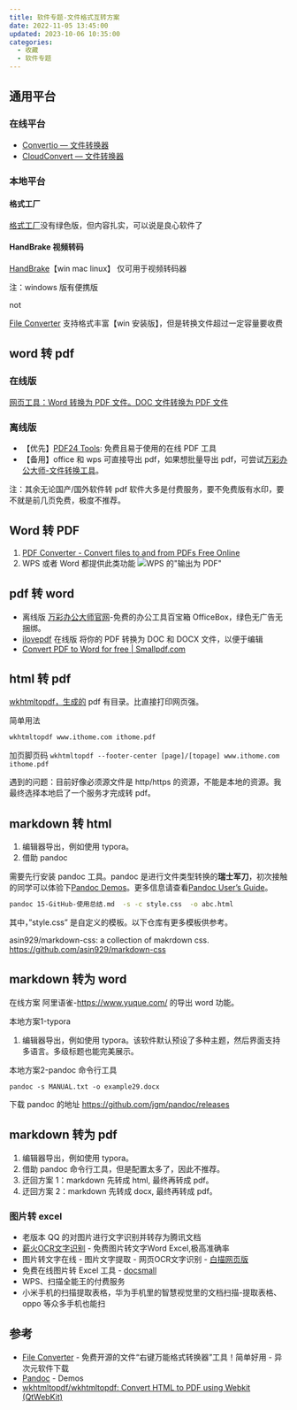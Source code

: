 ```yaml
---
title: 软件专题-文件格式互转方案
date: 2022-11-05 13:45:00
updated: 2023-10-06 10:35:00
categories:
  - 收藏
  - 软件专题
---
```


## 通用平台

### 在线平台

* [Convertio — 文件转换器](https://convertio.co/zh)
* [CloudConvert — 文件转换器](https://cloudconvert.com)

### 本地平台

#### 格式工厂

[格式工厂](http://www.pcfreetime.com/formatfactory/CN/index.html)没有绿色版，但内容扎实，可以说是良心软件了

#### HandBrake 视频转码

[HandBrake](https://handbrake.fr/downloads.php)【win mac linux】 仅可用于视频转码器

注：windows 版有便携版

not

[File Converter](https://file-converter.org) 支持格式丰富【win 安装版】，但是转换文件超过一定容量要收费

<!-- more -->

## word 转 pdf

### 在线版

[网页工具：Word 转换为 PDF 文件。DOC 文件转换为 PDF 文件](https://www.ilovepdf.com/zh-cn/word_to_pdf)

### 离线版

* 【优先】[PDF24 Tools](https://tools.pdf24.org/zh): 免费且易于使用的在线 PDF 工具
* 【备用】office 和 wps 可直接导出 pdf，如果想批量导出 pdf，可尝试[万彩办公大师-文件转换工具](http://www.wofficebox.com)。

注：其余无论国产/国外软件转 pdf 软件大多是付费服务，要不免费版有水印，要不就是前几页免费，极度不推荐。

## Word 转 PDF

1. [PDF Converter - Convert files to and from PDFs Free Online](https://smallpdf.com/pdf-converter)
2. WPS 或者 Word 都提供此类功能
![WPS 的"输出为 PDF"](https://upload-images.jianshu.io/upload_images/1662509-e67af033923da279.png?imageMogr2/auto-orient/strip%7CimageView2/2/w/1240)

## pdf 转 word

* 离线版 [万彩办公大师官网](http://www.wofficebox.com)-免费的办公工具百宝箱 OfficeBox，绿色无广告无捆绑。
* [ilovepdf](https://www.ilovepdf.com/zh-cn/pdf_to_word) 在线版 将你的 PDF 转换为 DOC 和 DOCX 文件，以便于编辑
* [Convert PDF to Word for free | Smallpdf.com](https://smallpdf.com/pdf-to-word)

## html 转 pdf

[wkhtmltopdf，生成的](https://wkhtmltopdf.org/index.html) pdf 有目录。比直接打印网页强。

简单用法 

```sh
wkhtmltopdf www.ithome.com ithome.pdf
```

加页脚页码 `wkhtmltopdf --footer-center [page]/[topage] www.ithome.com ithome.pdf`

遇到的问题：目前好像必须源文件是 http/https 的资源，不能是本地的资源。我最终选择本地启了一个服务才完成转 pdf。

## markdown 转 html

1. 编辑器导出，例如使用 typora。
2. 借助 pandoc

需要先行安装 pandoc 工具。pandoc 是进行文件类型转换的**瑞士军刀**，初次接触的同学可以体验下[Pandoc Demos](http://pandoc.org/demos.html)。更多信息请查看[Pandoc User’s Guide](http://pandoc.org/README.html)。

```sh
pandoc 15-GitHub-使用总结.md  -s -c style.css  -o abc.html
```

其中，”style.css” 是自定义的模板。以下仓库有更多模板供参考。

asin929/markdown-css: a collection of makrdown css.
<https://github.com/asin929/markdown-css>

## markdown 转为 word

在线方案
阿里语雀-<https://www.yuque.com/> 的导出 word 功能。

本地方案1-typora

1. 编辑器导出，例如使用 typora。该软件默认预设了多种主题，然后界面支持多语言。多级标题也能完美展示。

本地方案2-pandoc 命令行工具

`pandoc -s MANUAL.txt -o example29.docx`

下载 pandoc 的地址 <https://github.com/jgm/pandoc/releases>

## markdown 转为 pdf

1. 编辑器导出，例如使用 typora。
2. 借助 pandoc 命令行工具，但是配置太多了，因此不推荐。
3. 迂回方案 1：markdown 先转成 html, 最终再转成 pdf。
4. 迂回方案 2：markdown 先转成 docx, 最终再转成 pdf。

### 图片转 excel

* 老版本 QQ 的对图片进行文字识别并转存为腾讯文档
* [薪火OCR文字识别](https://ocr.xinhuokj.com/?type=1) - 免费图片转文字Word Excel,极高准确率
* 图片转文字在线 - 图片文字提取 - 网页OCR文字识别 - [白描网页版](https://web.baimiaoapp.com)
* 免费在线图片转 Excel 工具 - [docsmall](https://docsmall.com/image-to-excel)
* WPS、扫描全能王的付费服务
* 小米手机的扫描提取表格，华为手机里的智慧视觉里的文档扫描-提取表格、oppo 等众多手机也能扫

## 参考

* [File Converter](https://www.iplaysoft.com/file-converter.html) - 免费开源的文件“右键万能格式转换器”工具！简单好用 - 异次元软件下载
* [Pandoc](https://pandoc.org/demos.html) - Demos
* [wkhtmltopdf/wkhtmltopdf: Convert HTML to PDF using Webkit (QtWebKit)](https://github.com/wkhtmltopdf/wkhtmltopdf)
